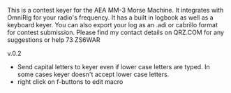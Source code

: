 This is a contest keyer for the AEA MM-3 Morse Machine. It integrates with OmniRig for your radio's frequency. It has a built in logbook as well as a keyboard keyer. You can also export your log as an .adi or cabrillo format for contest submission.
Please find my contact details on QRZ.COM for any suggestions or help
73
ZS6WAR

v.0.2
- Send capital letters to keyer even if lower case letters are typed. In some cases keyer doesn't accept lower case letters.
- right click on f-buttons to edit macro

